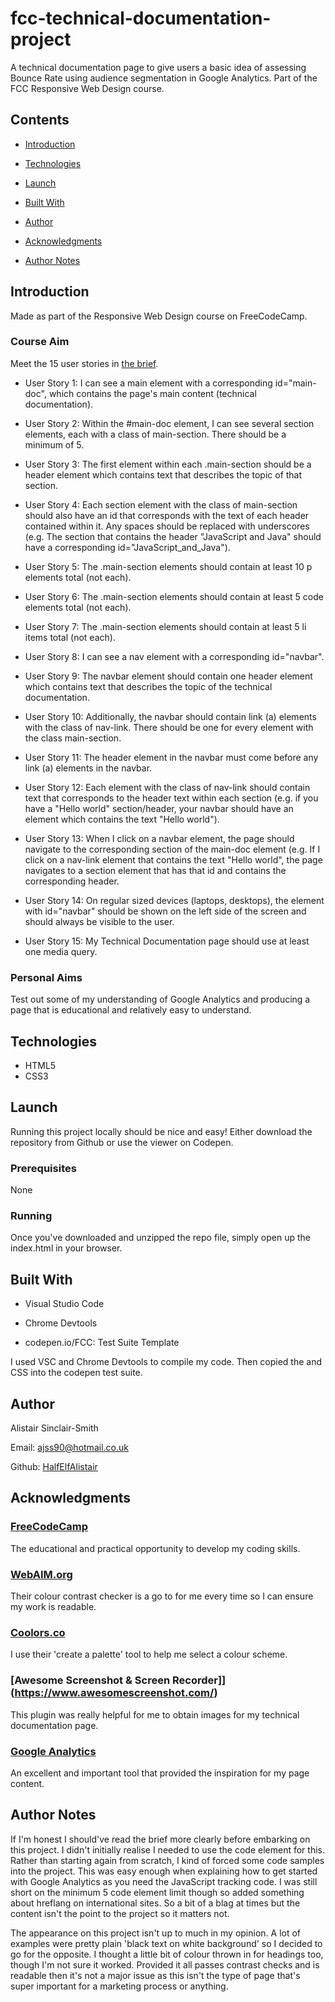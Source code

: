 # fcc-technical-documentation-project

A technical documentation page to give users a basic idea of assessing Bounce Rate using audience segmentation in Google Analytics. Part of the FCC Responsive Web Design course.

## Contents

- [Introduction](#Introduction)

- [Technologies](#Technologies)

- [Launch](#Launch)

- [Built With](#Built-With)

- [Author](#Author)

- [Acknowledgments](#Acknowledgments)

- [Author Notes](#Author-Notes)


## Introduction

Made as part of the Responsive Web Design course on FreeCodeCamp.

### Course Aim

Meet the 15 user stories in [the brief](https://www.freecodecamp.org/learn/responsive-web-design/responsive-web-design-projects/build-a-technical-documentation-page).

- User Story 1: I can see a main element with a corresponding id="main-doc", which contains the page's main content (technical documentation).

- User Story 2: Within the #main-doc element, I can see several section elements, each with a class of main-section. There should be a minimum of 5.

- User Story 3: The first element within each .main-section should be a header element which contains text that describes the topic of that section.

- User Story 4: Each section element with the class of main-section should also have an id that corresponds with the text of each header contained within it. Any spaces should be replaced with underscores (e.g. The section that contains the header "JavaScript and Java" should have a corresponding id="JavaScript_and_Java").

- User Story 5: The .main-section elements should contain at least 10 p elements total (not each).

- User Story 6: The .main-section elements should contain at least 5 code elements total (not each).

- User Story 7: The .main-section elements should contain at least 5 li items total (not each).

- User Story 8: I can see a nav element with a corresponding id="navbar".

- User Story 9: The navbar element should contain one header element which contains text that describes the topic of the technical documentation.

- User Story 10: Additionally, the navbar should contain link (a) elements with the class of nav-link. There should be one for every element with the class main-section.

- User Story 11: The header element in the navbar must come before any link (a) elements in the navbar.

- User Story 12: Each element with the class of nav-link should contain text that corresponds to the header text within each section (e.g. if you have a "Hello world" section/header, your navbar should have an element which contains the text "Hello world").

- User Story 13: When I click on a navbar element, the page should navigate to the corresponding section of the main-doc element (e.g. If I click on a nav-link element that contains the text "Hello world", the page navigates to a section element that has that id and contains the corresponding header.

- User Story 14: On regular sized devices (laptops, desktops), the element with id="navbar" should be shown on the left side of the screen and should always be visible to the user.

- User Story 15: My Technical Documentation page should use at least one media query.


### Personal Aims

Test out some of my understanding of Google Analytics and producing a page that is educational and relatively easy to understand.


## Technologies

- HTML5
- CSS3

## Launch

Running this project locally should be nice and easy! Either download the repository from Github or use the viewer on Codepen.

### Prerequisites

None

### Running

Once you've downloaded and unzipped the repo file, simply open up the index.html in your browser.


## Built With

- Visual Studio Code

- Chrome Devtools

- codepen.io/FCC: Test Suite Template

I used VSC and Chrome Devtools to compile my code. Then copied the <body> and CSS into the codepen test suite.

## Author

Alistair Sinclair-Smith

Email: [ajss90@hotmail.co.uk](ajss90@hotmail.co.uk)

Github: [HalfElfAlistair](https://github.com/HalfElfAlistair/halfelfalistair.github.io)


## Acknowledgments

### [FreeCodeCamp](https://www.freecodecamp.org/)
The educational and practical opportunity to develop my coding skills.

### [WebAIM.org](https://webaim.org/)
Their colour contrast checker is a go to for me every time so I can ensure my work is readable.

### [Coolors.co](https://coolors.co/)
I use their 'create a palette' tool to help me select a colour scheme.

### [Awesome Screenshot & Screen Recorder]](https://www.awesomescreenshot.com/)
This plugin was really helpful for me to obtain images for my technical documentation page.

### [Google Analytics](https://analytics.google.com/analytics/web)
An excellent and important tool that provided the inspiration for my page content.


## Author Notes

If I'm honest I should've read the brief more clearly before embarking on this project. I didn't initially realise I needed to use the code element for this. Rather than starting again from scratch, I kind of forced some code samples into the project. This was easy enough when explaining how to get started with Google Analytics as you need the JavaScript tracking code. I was still short on the minimum 5 code element limit though so added something about hreflang on international sites. So a bit of a blag at times but the content isn't the point to the project so it matters not.

The appearance on this project isn't up to much in my opinion. A lot of examples were pretty plain 'black text on white background' so I decided to go for the opposite. I thought a little bit of colour thrown in for headings too, though I'm not sure it worked. Provided it all passes contrast checks and is readable then it's not a major issue as this isn't the type of page that's super important for a marketing process or anything.
